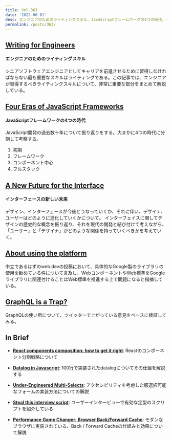 ```yaml
---
title: Vol.363
date: '2022-06-01'
desc: エンジニアのためのライティングスキル、JavaScriptフレームワークの4つの時代、インターフェースの新しい未来、ほか計10リンク
permalink: /posts/363/
---
```



## [Writing for Engineers](https://www.heinrichhartmann.com/posts/writing/)
#### エンジニアのためのライティングスキル

シニアソフトウェアエンジニアとしてキャリアを前進させるために習得しなければならない最も重要なスキルはライティングである。この記事では、エンジニアが習得するべきライティングスキルについて、非常に重要な部分をまとめて解説している。


## [Four Eras of JavaScript Frameworks](https://www.pzuraq.com/blog/four-eras-of-javascript-frameworks)
#### JavaScriptフレームワークの4つの時代

JavaScript開発の過去数十年について振り返りをする。大まかに4つの時代に分割して考察する。

1. 初期
1. フレームワーク
1. コンポーネント中心
1. フルスタック


## [A New Future for the Interface](https://www.iamli.am/blog/future-of-interface)
#### インターフェースの新しい未来

デザイン、インターフェースが今後どうなっていくか、それに伴い、デザイナ、ユーザーはどのように進化していくかについて。
インターフェイスに関してデザインの歴史的な概念を振り返り、それを現代の開発と結び付けて考えながら、「ユーザー」と「デザイナ」がどのような関係を持っていくべきかを考えていく。


## [About using the platform](https://webreflection.medium.com/about-using-the-platform-981a1d53ee62)

中立であるはずのweb.devの投稿において、具体的なGoogle製のライブラリの使用を勧めている件について言及し、WebコンポーネントやWeb標準をGoogleライブラリに関連付けることはWeb標準を推進する上で問題になると指摘している。


## [GraphQL is a Trap?](https://xuorig.medium.com/graphql-is-a-trap-e83ca380aa8f)

GraphQLの使い所について、ツイッターで上がっている意見をベースに検証してみる。


## In Brief

- **[React components composition: how to get it right](https://www.developerway.com/posts/components-composition-how-to-get-it-right)**: Reactのコンポーネント分割戦略について

- **[Datalog in Javascript](https://www.instantdb.dev/essays/datalogjs)**: 100行で実装されたdatalogについてその仕組を解説する

- **[Under-Engineered Multi-Selects](https://adrianroselli.com/2022/05/under-engineered-multi-selects.html)**: アクセシビリティを考慮した服選択可能なフォームの実装方法についての解説

- **[Steal this interview script](https://thoughtbot.com/blog/steal-this-interview-script)**: ユーザーインタービューで有効な定型のスクリプトを紹介している

- **[Performance Game Changer: Browser Back/Forward Cache](https://www.smashingmagazine.com/2022/05/performance-game-changer-back-forward-cache/)**: モダンなブラウザに実装されている、Back / Forward Cacheの仕組みと効果について解説
